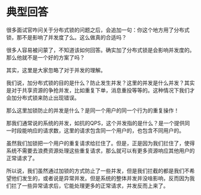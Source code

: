 # 典型回答

很多面试官咋问关于分布式锁的问题之后，会追加一句：你这个地方用了分布式锁，那不是影响了并发度了么。这么做真的合适吗？

很多人容易被问蒙了，不知道该如何回答。确实加了分布式锁是会影响并发度的。那么他就不是一个好的方案了吗？


其实，这里是大家忽略了对于并发的理解。

我们说，加分布式锁的目的是什么？防止发生并发？这里的并发是什么并发？其实是对于共享资源的争抢并发，比如重复下单，消息重投等等的。这种情况下我们才会加分布式锁来防止出现错误。

那么这里加锁防止的并发是什么？是同一个用户的同一个行为的重复操作！

那我们通常说的系统的并发，如抗的QPS，这个并发指的是什么？是一个提供同一时段能响应的请求数，这里的请求包含同一个用户的，也包含不同用户的。

虽然我们加锁把一个用户的重复请求给拦住了。但是，正是因为我们拦住了，使得系统不需要去浪费资源处理这些重复请求，那么就可以有更多资源响应其他用户的正常请求了。

所以说，我们虽然通过加锁的方式防止了一些并发，但是我们拦截的都是我们不希望他们发生的，或者说是异常并发。但是系统的整体并发并没啥影响，反而因为我们拦了一些异常请求后，它能处理更多的正常请求，并发反而上来了。
